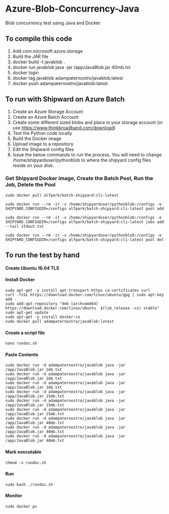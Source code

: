 # Azure-Blob-Concurrency-Java
Blob concurrency test using Java and Docker

## To compile this code
1. Add com.microsoft.azure.storage
2. Build the JAR file
3. docker build -t javablob .
4. docker run javablob java -jar /app/JavaBlob.jar 40mb.txt
5. docker login
6. docker tag javablob adampaternostro/javablob:latest
7. docker push adampaternostro/javablob:latest


## To run with Shipward on Azure Batch
1. Create an Azure Storage Account
2. Create an Azure Batch Account 
3. Create some different sized blobs and place in your storage account (or use https://www.thinkbroadband.com/download)
4. Test the Python code locally
5. Build the Docker image
6. Upload image to a repository
7. Edit the Shipward config files
8. Issue the below commands to run the process.  You will need to change /home/shipyarduser/pythonblob to where the shipyard config files reside on your disk.

### Get Shipyard Docker image, Create the Batch Pool, Run the Job, Delete the Pool
```
sudo docker pull alfpark/batch-shipyard:cli-latest

sudo docker run --rm -it -v /home/shipyarduser/pythonblob:/configs -e SHIPYARD_CONFIGDIR=/configs alfpark/batch-shipyard:cli-latest pool add

sudo docker run --rm -it -v /home/shipyarduser/pythonblob:/configs -e SHIPYARD_CONFIGDIR=/configs alfpark/batch-shipyard:cli-latest jobs add --tail stdout.txt

sudo docker run --rm -it -v /home/shipyarduser/pythonblob:/configs -e SHIPYARD_CONFIGDIR=/configs alfpark/batch-shipyard:cli-latest pool del
```

## To run the test by hand
#### Create Ubuntu 16.04 TLS

#### Install Docker
```
sudo apt-get -y install apt-transport-https ca-certificates curl
curl -fsSL https://download.docker.com/linux/ubuntu/gpg | sudo apt-key add -
sudo add-apt-repository "deb [arch=amd64] https://download.docker.com/linux/ubuntu  $(lsb_release -cs) stable"  
sudo apt-get update
sudo apt-get -y install docker-ce
sudo docker pull adampaternostro/javablob:latest
```

#### Create a script file
```
nano rundoc.sh
```

#### Paste Contents
```
sudo docker run -d adampaternostro/javablob java -jar /app/JavaBlob.jar 1mb.txt
sudo docker run -d adampaternostro/javablob java -jar /app/JavaBlob.jar 1mb.txt
sudo docker run -d adampaternostro/javablob java -jar /app/JavaBlob.jar 1mb.txt
sudo docker run -d adampaternostro/javablob java -jar /app/JavaBlob.jar 15mb.txt
sudo docker run -d adampaternostro/javablob java -jar /app/JavaBlob.jar 15mb.txt
sudo docker run -d adampaternostro/javablob java -jar /app/JavaBlob.jar 15mb.txt
sudo docker run -d adampaternostro/javablob java -jar /app/JavaBlob.jar 40mb.txt
sudo docker run -d adampaternostro/javablob java -jar /app/JavaBlob.jar 40mb.txt
sudo docker run -d adampaternostro/javablob java -jar /app/JavaBlob.jar 40mb.txt
```

#### Mark executable
```
chmod -x rundoc.sh
```

#### Run
```
sudo bash ./rundoc.sh
```

#### Monitor
```
sudo docker ps
```
